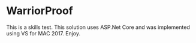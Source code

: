 # WarriorProof
This is a skills test. This solution uses ASP.Net Core and was implemented using VS for MAC 2017. Enjoy.
